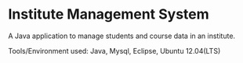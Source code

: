 Institute Management System
===========================

A Java application to manage students and course data in an institute.

Tools/Environment used:
  Java,
  Mysql,
  Eclipse,
  Ubuntu 12.04(LTS)
